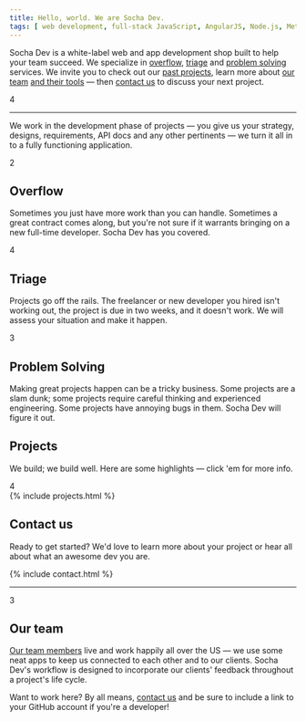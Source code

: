 ```yaml
---
title: Hello, world. We are Socha Dev.
tags: [ web development, full-stack JavaScript, AngularJS, Node.js, Meteor, PHP, Phalcon, Drupal, front ]
---
```


<div class="stripe second">
  <div class="container">
    <div class="alpha">
      <p>Socha Dev is a <span class="gray dotted">white-label</span> web and app development shop built to help
      your team succeed. We specialize in <a href="#overflow" class="blue">overflow</a>,
      <a href="#triage" class="red">triage</a> and
      <a href="#problem-solving" class="green">problem solving</a> services.
      We invite you to check out our <a href="#projects">past projects</a>,
      learn more about <a href="#about" class="purple">our team</a>
      <a href="#open-source" class="blue">and their tools</a> &mdash; then
      <a href="#contact" class="green">contact us</a> to discuss your next project.</p>
    </div>
    <div class="beta">4</div>
    <hr>
    <div class="columns-12">
      <p>We work in the development phase of projects &mdash; you give us your
      strategy, designs, requirements, API docs and any other pertinents &mdash;
      we turn it all in to a fully functioning application.</p>
    </div>
  </div>
</div>
<div class="stripe blue">
  <div class="container">
    <div class="alpha">2</div>
    <div class="beta">
      <h2 id="overflow">Overflow</h2>
      <p>Sometimes you just have more work than you can handle. Sometimes a great
      contract comes along, but you're not sure if it warrants bringing on a new
      full-time developer. Socha Dev has you covered.</p>
    </div>
  </div>
</div>
<div class="stripe red">
  <div class="container">
    <div class="alpha">4</div>
    <div class="beta">
      <h2 id="triage">Triage</h2>
      <p>Projects go off the rails. The freelancer or new developer you hired isn't
      working out, the project is due in two weeks, and it doesn't work. We will
      assess your situation and make it happen.</p>
    </div>
  </div>
</div>
<div class="stripe green">
  <div class="container">
    <div class="alpha">3</div>
    <div class="beta">
      <h2 id="problem-solving">Problem Solving</h2>
      <p>Making great projects happen can be a tricky business. Some projects are a slam
      dunk; some projects require careful thinking and experienced engineering. Some
      projects have annoying bugs in them. Socha Dev will figure it out.</p>
    </div>
  </div>
</div>
<div class="stripe gray">
  <div class="container">
    <div class="alpha">
      <h2 id="projects">Projects</h2>
      <p>We build; we build well. Here are some highlights &mdash; click 'em for more info.</p>
    </div>
    <div class="beta">4</div>
    <div class="columns-12">
      {% include projects.html %}
    </div>
  </div>
</div>
<div class="stripe last">
  <div class="container">
    <div class="columns-12">
      <h2 id="contact">Contact us</h2>
      <p>Ready to get started? We'd love to learn more about your project or
      hear all about what an awesome dev you are.</p>
    </div>
    <div class="columns-12">{% include contact.html %}
    </div>
  </div>
</div>
<div class="stripe team">
  <div class="container">
    <hr>
    <div class="alpha">3</div>
    <div class="beta">
      <h2 id="about">Our team</h2>
      <p><a href="/team" class="purple">Our team members</a> live and work happily
      all over the US &mdash; we use some neat apps to keep us connected to each
      other and to our clients. Socha Dev's workflow is designed to incorporate
      our clients' feedback throughout a project's life cycle.</p>
    </div>
    <div class="columns-12">
      <p>Want to work here? By all means, <a href="#contact" class="blue">contact us</a>
      and be sure to include a link to your GitHub account if you're a developer!</p>
    </div>
  </div>
</div>